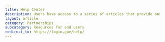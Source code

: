 ```yaml
---
title: Help Center
description: Users have access to a series of articles that provide answers to commonly asked questions.
layout: article
category: Partnerships
subcategory: Resources for end users
redirect_to: https://login.gov/help/
---
```

